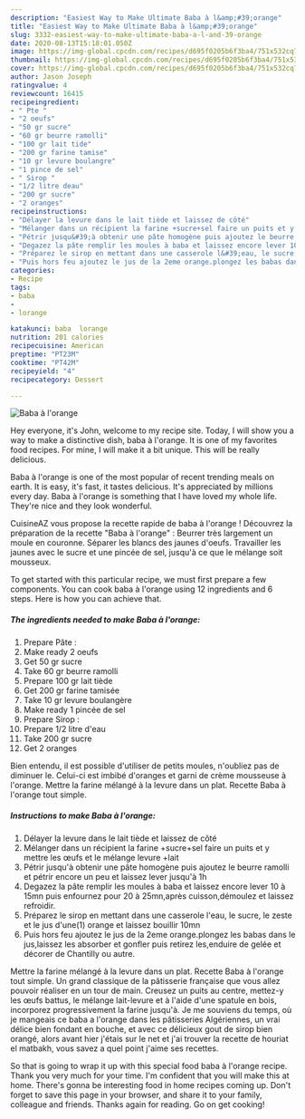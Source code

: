 ```yaml
---
description: "Easiest Way to Make Ultimate Baba à l&amp;#39;orange"
title: "Easiest Way to Make Ultimate Baba à l&amp;#39;orange"
slug: 3332-easiest-way-to-make-ultimate-baba-a-l-and-39-orange
date: 2020-08-13T15:18:01.050Z
image: https://img-global.cpcdn.com/recipes/d695f0205b6f3ba4/751x532cq70/baba-a-lorange-photo-principale-de-la-recette.jpg
thumbnail: https://img-global.cpcdn.com/recipes/d695f0205b6f3ba4/751x532cq70/baba-a-lorange-photo-principale-de-la-recette.jpg
cover: https://img-global.cpcdn.com/recipes/d695f0205b6f3ba4/751x532cq70/baba-a-lorange-photo-principale-de-la-recette.jpg
author: Jason Joseph
ratingvalue: 4
reviewcount: 16415
recipeingredient:
- " Pte "
- "2 oeufs"
- "50 gr sucre"
- "60 gr beurre ramolli"
- "100 gr lait tide"
- "200 gr farine tamise"
- "10 gr levure boulangre"
- "1 pince de sel"
- " Sirop "
- "1/2 litre deau"
- "200 gr sucre"
- "2 oranges"
recipeinstructions:
- "Délayer la levure dans le lait tiède et laissez de côté"
- "Mélanger dans un récipient la farine +sucre+sel faire un puits et y mettre les œufs et le mélange levure +lait"
- "Pétrir jusqu&#39;à obtenir une pâte homogène puis ajoutez le beurre ramolli et pétrir encore un peu et laissez lever jusqu&#39;à 1h"
- "Degazez la pâte remplir les moules à baba et laissez encore lever 10 à 15mn puis enfournez pour 20 à 25mn,après cuisson,démoulez et laissez refroidir."
- "Préparez le sirop en mettant dans une casserole l&#39;eau, le sucre, le zeste et le jus d&#39;une(1) orange et laissez bouillir 10mn"
- "Puis hors feu ajoutez le jus de la 2eme orange.plongez les babas dans le jus,laissez les absorber et gonfler puis retirez les,enduire de gelée et décorer de Chantilly ou autre."
categories:
- Recipe
tags:
- baba
- 
- lorange

katakunci: baba  lorange 
nutrition: 201 calories
recipecuisine: American
preptime: "PT23M"
cooktime: "PT42M"
recipeyield: "4"
recipecategory: Dessert

---
```



![Baba à l&#39;orange](https://img-global.cpcdn.com/recipes/d695f0205b6f3ba4/751x532cq70/baba-a-lorange-photo-principale-de-la-recette.jpg)

Hey everyone, it's John, welcome to my recipe site. Today, I will show you a way to make a distinctive dish, baba à l&#39;orange. It is one of my favorites food recipes. For mine, I will make it a bit unique. This will be really delicious.

Baba à l&#39;orange is one of the most popular of recent trending meals on earth. It is easy, it's fast, it tastes delicious. It's appreciated by millions every day. Baba à l&#39;orange is something that I have loved my whole life. They're nice and they look wonderful.

CuisineAZ vous propose la recette rapide de baba à l&#39;orange ! Découvrez la préparation de la recette &#34;Baba à l&#39;orange&#34; : Beurrer très largement un moule en couronne. Séparer les blancs des jaunes d&#39;oeufs. Travailler les jaunes avec le sucre et une pincée de sel, jusqu&#39;à ce que le mélange soit mousseux.


To get started with this particular recipe, we must first prepare a few components. You can cook baba à l&#39;orange using 12 ingredients and 6 steps. Here is how you can achieve that.

<!--inarticleads1-->

##### The ingredients needed to make Baba à l&#39;orange:

1. Prepare  Pâte :
1. Make ready 2 oeufs
1. Get 50 gr sucre
1. Take 60 gr beurre ramolli
1. Prepare 100 gr lait tiède
1. Get 200 gr farine tamisée
1. Take 10 gr levure boulangère
1. Make ready 1 pincée de sel
1. Prepare  Sirop :
1. Prepare 1/2 litre d&#39;eau
1. Take 200 gr sucre
1. Get 2 oranges


Bien entendu, il est possible d&#39;utiliser de petits moules, n&#39;oubliez pas de diminuer le. Celui-ci est imbibé d&#39;oranges et garni de crème mousseuse à l&#39;orange. Mettre la farine mélangé à la levure dans un plat. Recette Baba à l&#39;orange tout simple. 

<!--inarticleads2-->

##### Instructions to make Baba à l&#39;orange:

1. Délayer la levure dans le lait tiède et laissez de côté
1. Mélanger dans un récipient la farine +sucre+sel faire un puits et y mettre les œufs et le mélange levure +lait
1. Pétrir jusqu&#39;à obtenir une pâte homogène puis ajoutez le beurre ramolli et pétrir encore un peu et laissez lever jusqu&#39;à 1h
1. Degazez la pâte remplir les moules à baba et laissez encore lever 10 à 15mn puis enfournez pour 20 à 25mn,après cuisson,démoulez et laissez refroidir.
1. Préparez le sirop en mettant dans une casserole l&#39;eau, le sucre, le zeste et le jus d&#39;une(1) orange et laissez bouillir 10mn
1. Puis hors feu ajoutez le jus de la 2eme orange.plongez les babas dans le jus,laissez les absorber et gonfler puis retirez les,enduire de gelée et décorer de Chantilly ou autre.


Mettre la farine mélangé à la levure dans un plat. Recette Baba à l&#39;orange tout simple. Un grand classique de la pâtisserie française que vous allez pouvoir réaliser en un tour de main. Creusez un puits au centre, mettez-y les œufs battus, le mélange lait-levure et à l&#39;aide d&#39;une spatule en bois, incorporez progressivement la farine jusqu&#39;à. Je me souviens du temps, où je mangeais ce baba a l&#39;orange dans les pâtisseries Algériennes, un vrai délice bien fondant en bouche, et avec ce délicieux gout de sirop bien orangé, alors avant hier j&#39;étais sur le net et j&#39;ai trouver la recette de houriat el matbakh, vous savez a quel point j&#39;aime ses recettes. 

So that is going to wrap it up with this special food baba à l&#39;orange recipe. Thank you very much for your time. I'm confident that you will make this at home. There's gonna be interesting food in home recipes coming up. Don't forget to save this page in your browser, and share it to your family, colleague and friends. Thanks again for reading. Go on get cooking!
